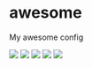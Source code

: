awesome
=======

My awesome config

![](https://lh6.googleusercontent.com/-E18CxCneoEE/Uc6GnFdZX6I/AAAAAAAAAUE/pSEOd3Rr5c8/w1488-h930-no/shell.png)
![](https://lh4.googleusercontent.com/-0rgfqvcXXSs/Uc6GhfESHeI/AAAAAAAAAT0/yZfHAyzMnV4/w1488-h930-no/web.png)
![](https://lh3.googleusercontent.com/-znFOeVJl-BA/Uc6GrJOUhFI/AAAAAAAAAUM/CHoKYXcwrR8/w1488-h930-no/editor.png)
![](https://lh4.googleusercontent.com/-zeN2xd2FFq0/Uc6GtpSTB_I/AAAAAAAAAUU/ErI_7ho4a7Y/w1488-h930-no/chat.png)
![](https://lh4.googleusercontent.com/-pquAHQW6vCQ/Uc6HQiFduMI/AAAAAAAAAVU/u1z89D3P5es/w1488-h930-no/windows.png)
